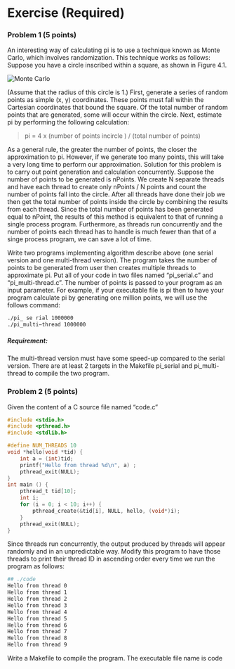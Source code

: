 # Exercise (Required)

### Problem 1 (5 points)
An interesting way of calculating pi is to use a technique known as Monte Carlo, which involves randomization. This technique works as follows: Suppose you have a circle inscribed within a square, as shown in Figure 4.1.

![Monte Carlo](https://d2vlcm61l7u1fs.cloudfront.net/media%2F7b4%2F7b4f3456-ad11-4241-8760-9fdbd48f6221%2FphpwBby1E.png)


(Assume that the radius of this circle is 1.) First, generate a series of random points as simple (x, y) coordinates. These points must fall within the Cartesian coordinates that bound the square. Of the total number of random points that are generated, some will occur within the circle. Next, estimate pi by performing the following calculation:

>pi = 4 x (number of points incircle ) / (total number of points)


As a general rule, the greater the number of points, the closer the approximation to pi. However, if we generate too many points, this will take a very long time to perform our approximation. Solution for this problem is to carry out point generation and calculation concurrently. Suppose the number of points to be generated is nPoints. We create N separate threads and have each thread to create only nPoints / N points and count the number of points fall into the circle. After all threads have done their job we then get the total number of points inside the circle by combining the results from each thread. Since the total number of points has been generated equal to nPoint, the results of this method is equivalent to that of running a single process program. Furthermore, as threads run concurrently and the number of points each thread has to handle is much fewer than that of a singe process program, we can save a lot of time.

Write two programs implementing algorithm describe above (one serial version and one multi-thread version). The program takes the number of points to be generated from user then creates multiple threads to approximate pi. Put all of your code in two files named “pi_serial.c” and “pi_multi-thread.c”. The number of points is passed to your program as an input parameter. For example, if your executable file is pi then to have your program calculate pi by generating one million points, we will use the follows command:

```sh
./pi_ se rial 1000000
./pi_multi−thread 1000000
```

##### Requirement: 
The multi-thread version must have some speed-up compared to the serial version. There are at least 2 targets in the Makefile pi_serial and pi_multi-thread to compile the two program.

### Problem 2 (5 points)
Given the content of a C source file named “code.c”

```c
#include <stdio.h> 
#include <pthread.h> 
#include <stdlib.h>

#define NUM_THREADS 10
void *hello(void *tid) {
    int a = (int)tid;
    printf("Hello from thread %d\n", a) ; 
    pthread_exit(NULL);
} 
int main () {
    pthread_t tid[10];
    int i;
    for (i = 0; i < 10; i++) {
        pthread_create(&tid[i], NULL, hello, (void*)i); 
    }       
    pthread_exit(NULL);
}
```
Since threads run concurrently, the output produced by threads will appear randomly and in an unpredictable way. Modify this program to have those threads to print their thread ID in ascending order every time we run the program as follows:

```sh
## ./code
Hello from thread 0
Hello from thread 1
Hello from thread 2
Hello from thread 3
Hello from thread 4
Hello from thread 5
Hello from thread 6
Hello from thread 7
Hello from thread 8
Hello from thread 9
```
Write a Makefile to compile the program. The executable file name is code

